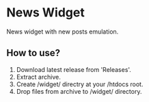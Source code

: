 # News Widget
News widget with new posts emulation.

## How to use?
1. Download latest release from 'Releases'.
2. Extract archive.
3. Create /widget/ directry at your /htdocs root.
4. Drop files from archive to /widget/ directory.